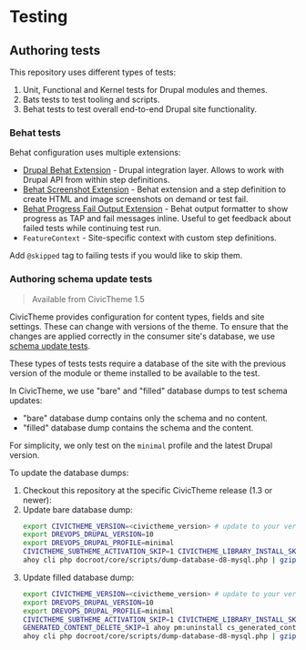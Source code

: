 # Testing

## Authoring tests

This repository uses different types of tests:
1. Unit, Functional and Kernel tests for Drupal modules and themes.
2. Bats tests to test tooling and scripts.
3. Behat tests to test overall end-to-end Drupal site functionality.

### Behat tests
Behat configuration uses multiple extensions:
- [Drupal Behat Extension](https://github.com/jhedstrom/drupalextension) - Drupal integration layer. Allows to work with Drupal API from within step definitions.
- [Behat Screenshot Extension](https://github.com/integratedexperts/behat-screenshot) - Behat extension and a step definition to create HTML and image screenshots on demand or test fail.
- [Behat Progress Fail Output Extension](https://github.com/integratedexperts/behat-format-progress-fail) - Behat output formatter to show progress as TAP and fail messages inline. Useful to get feedback about failed tests while continuing test run.
- `FeatureContext` - Site-specific context with custom step definitions.

Add `@skipped` tag to failing tests if you would like to skip them.

### Authoring schema update tests
> Available from CivicTheme 1.5

CivicTheme provides configuration for content types, fields and site settings.
These can change with versions of the theme. To ensure that the changes are
applied correctly in the consumer site's database, we use
[schema update tests](docroot/themes/contrib/civictheme/tests/src/Functional/Update).

These types of tests tests require a database of the site with the previous
version of the module or theme installed to be available to the test.

In CivicTheme, we use "bare" and "filled" database dumps to test schema updates:
- "bare" database dump contains only the schema and no content.
- "filled" database dump contains the schema and the content.

For simplicity, we only test on the `minimal` profile and the latest Drupal version.

To update the database dumps:

1. Checkout this repository at the specific CivicTheme release (1.3 or newer):
2. Update bare database dump:
   ```bash
   export CIVICTHEME_VERSION=<civictheme_version> # update to your version
   export DREVOPS_DRUPAL_VERSION=10
   export DREVOPS_DRUPAL_PROFILE=minimal
   CIVICTHEME_SUBTHEME_ACTIVATION_SKIP=1 CIVICTHEME_LIBRARY_INSTALL_SKIP=1 GENERATED_CONTENT_CREATE_SKIP=1 ahoy build
   ahoy cli php docroot/core/scripts/dump-database-d8-mysql.php | gzip >  "docroot/themes/contrib/civictheme/tests/fixtures/updates/drupal_${DREVOPS_DRUPAL_VERSION}.${DREVOPS_DRUPAL_PROFILE}.civictheme_${DREVOPS_DRUPAL_VERSION}.bare.php.gz"
   ```
3. Update filled database dump:
   ```bash
   export CIVICTHEME_VERSION=<civictheme_version> # update to your version
   export DREVOPS_DRUPAL_VERSION=10
   export DREVOPS_DRUPAL_PROFILE=minimal
   CIVICTHEME_SUBTHEME_ACTIVATION_SKIP=1 CIVICTHEME_LIBRARY_INSTALL_SKIP=1 ahoy build
   GENERATED_CONTENT_DELETE_SKIP=1 ahoy pm:uninstall cs_generated_content generated_content -y
   ahoy cli php docroot/core/scripts/dump-database-d8-mysql.php | gzip >  "docroot/themes/contrib/civictheme/tests/fixtures/updates/drupal_${DREVOPS_DRUPAL_VERSION}.${DREVOPS_DRUPAL_PROFILE}.civictheme_${DREVOPS_DRUPAL_VERSION}.filled.php.gz"
   ```
